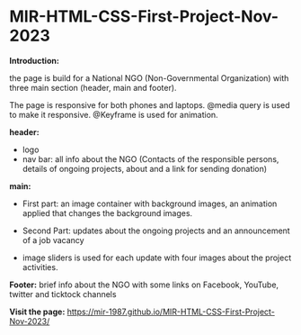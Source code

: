 # MIR-HTML-CSS-First-Project-Nov-2023


**Introduction:**

the page is build for a National NGO (Non-Governmental Organization) with three main section (header, main and footer).

The page is responsive for both phones and laptops. @media query is used to make it responsive.
@Keyframe is used for animation.


**header:**
- logo
- nav bar: all info about the NGO (Contacts of the responsible persons, details of ongoing projects, about and a link for sending donation)


**main:**
- First part: an image container with background images, an animation applied that changes the background images.

- Second Part: updates about the ongoing projects and an announcement of a job vacancy
- image sliders is used for each update with four images about the project activities.

**Footer:**
brief info about the NGO with some links on Facebook, YouTube, twitter and ticktock channels 


**Visit the page:** https://mir-1987.github.io/MIR-HTML-CSS-First-Project-Nov-2023/